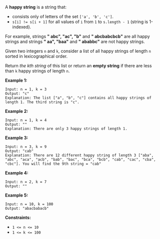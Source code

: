 A **happy string** is a string that:

  * consists only of letters of the set `['a', 'b', 'c']`.
  * `s[i] != s[i + 1]` for all values of `i` from `1` to `s.length - 1` (string is 1-indexed).

For example, strings **" abc", "ac", "b"** and **" abcbabcbcb"** are all happy
strings and strings **" aa", "baa"** and  **" ababbc"** are not happy strings.

Given two integers `n` and `k`, consider a list of all happy strings of length
`n` sorted in lexicographical order.

Return _the kth string_ of this list or return an **empty string**  if there
are less than `k` happy strings of length `n`.



**Example 1:**

    
    
    Input: n = 1, k = 3
    Output: "c"
    Explanation: The list ["a", "b", "c"] contains all happy strings of length 1. The third string is "c".
    

**Example 2:**

    
    
    Input: n = 1, k = 4
    Output: ""
    Explanation: There are only 3 happy strings of length 1.
    

**Example 3:**

    
    
    Input: n = 3, k = 9
    Output: "cab"
    Explanation: There are 12 different happy string of length 3 ["aba", "abc", "aca", "acb", "bab", "bac", "bca", "bcb", "cab", "cac", "cba", "cbc"]. You will find the 9th string = "cab"
    

**Example 4:**

    
    
    Input: n = 2, k = 7
    Output: ""
    

**Example 5:**

    
    
    Input: n = 10, k = 100
    Output: "abacbabacb"
    



**Constraints:**

  * `1 <= n <= 10`
  * `1 <= k <= 100`



